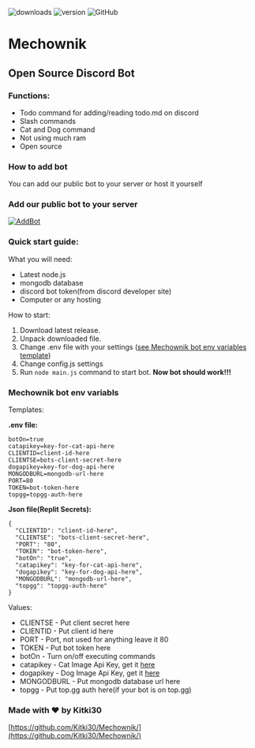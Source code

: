 ![downloads](https://img.shields.io/github/downloads/Kitki30/Mechownik/total?style=for-the-badge)
![version](https://img.shields.io/github/package-json/v/Kitki30/Mechownik/main?style=for-the-badge&label=Version
)
![GitHub](https://img.shields.io/github/license/Kitki30/Mechownik?style=for-the-badge)

# Mechownik
## Open Source Discord Bot

### Functions:

- Todo command for adding/reading todo.md on discord
- Slash commands
- Cat and Dog command
- Not using much ram
- Open source

### How to add bot
You can add our public bot to your server or host it yourself

### Add our public bot to your server

[![AddBot](https://img.shields.io/badge/Add_bot_to-discord_server-blue?style=for-the-badge)](https://discord.com/oauth2/authorize?client_id=1101105727340286022&scope=bot&permissions=8)

### Quick start guide:

What you will need:
- Latest node.js
- mongodb database
- discord bot token(from discord developer site)
- Computer or any hosting

How to start:
1. Download latest release. 
2. Unpack downloaded file.
3. Change .env file with your settings ([see Mechownik bot env variables template](https://github.com/Kitki30/Mechownik/blob/main/README.md#mechownik-bot-env-variable-template))
4. Change config.js settings
5. Run ``node main.js`` command to start bot.
**Now bot should work!!!**

### Mechownik bot env variabls
Templates:

**.env file:**
```
botOn=true
catapikey=key-for-cat-api-here
CLIENTID=client-id-here
CLIENTSE=bots-client-secret-here
dogapikey=key-for-dog-api-here
MONGODBURL=mongodb-url-here
PORT=80
TOKEN=bot-token-here
topgg=topgg-auth-here
```

**Json file(Replit Secrets):**
```
{
  "CLIENTID": "client-id-here",
  "CLIENTSE": "bots-client-secret-here",
  "PORT": "80",
  "TOKEN": "bot-token-here",
  "botOn": "true",
  "catapikey": "key-for-cat-api-here", 
  "dogapikey": "key-for-dog-api-here",
  "MONGODBURL": "mongodb-url-here",
  "topgg": "topgg-auth-here"
}
```

Values:
- CLIENTSE - Put client secret here
- CLIENTID - Put client id here
- PORT - Port, not used for anything leave it 80
- TOKEN - Put bot token here
- botOn - Turn on/off executing commands
- catapikey - Cat Image Api Key, get it [here](https://thecatapi.com/)
- dogapikey - Dog Image Api Key, get it [here](https://thedogapi.com/)
- MONGODBURL - Put mongodb database url here
- topgg - Put top.gg auth here(if your bot is on top.gg)

### Made with ♥️ by Kitki30
[https://github.com/Kitki30/Mechownik/](https://github.com/Kitki30/Mechownik/)